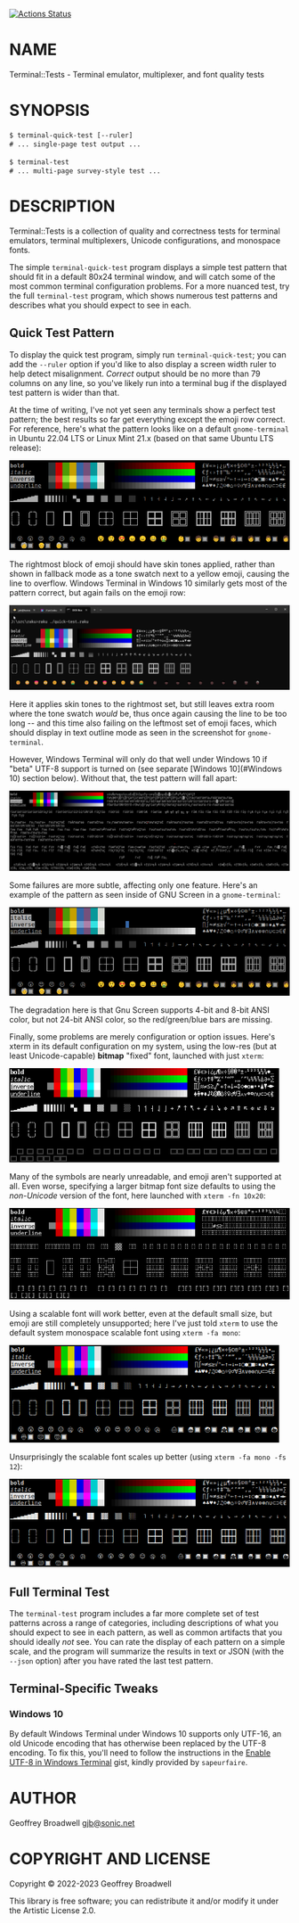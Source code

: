 [![Actions Status](https://github.com/japhb/Terminal-Tests/actions/workflows/test.yml/badge.svg)](https://github.com/japhb/Terminal-Tests/actions)

NAME
====

Terminal::Tests - Terminal emulator, multiplexer, and font quality tests

SYNOPSIS
========

```shell
$ terminal-quick-test [--ruler]
# ... single-page test output ...

$ terminal-test
# ... multi-page survey-style test ...
```

DESCRIPTION
===========

Terminal::Tests is a collection of quality and correctness tests for terminal emulators, terminal multiplexers, Unicode configurations, and monospace fonts.

The simple `terminal-quick-test` program displays a simple test pattern that should fit in a default 80x24 terminal window, and will catch some of the most common terminal configuration problems. For a more nuanced test, try the full `terminal-test` program, which shows numerous test patterns and describes what you should expect to see in each.

Quick Test Pattern
------------------

To display the quick test program, simply run `terminal-quick-test`; you can add the `--ruler` option if you'd like to also display a screen width ruler to help detect misalignment. *Correct* output should be no more than 79 columns on any line, so you've likely run into a terminal bug if the displayed test pattern is wider than that.

At the time of writing, I've not yet seen any terminals show a perfect test pattern; the best results so far get everything except the emoji row correct. For reference, here's what the pattern looks like on a default `gnome-terminal` in Ubuntu 22.04 LTS or Linux Mint 21.x (based on that same Ubuntu LTS release):

![Screenshot of quick test on default gnome-terminal](docs/images/quick-test-gnome-terminal.png)

The rightmost block of emoji should have skin tones applied, rather than shown in fallback mode as a tone swatch next to a yellow emoji, causing the line to overflow. Windows Terminal in Windows 10 similarly gets most of the pattern correct, but again fails on the emoji row:

![Screenshot of quick test on Windows Terminal in UTF-8 mode](docs/images/quick-test-windows-terminal-utf8.png)

Here it applies skin tones to the rightmost set, but still leaves extra room where the tone swatch *would* be, thus once again causing the line to be too long -- and this time also failing on the leftmost set of emoji faces, which should display in text outline mode as seen in the screenshot for `gnome-terminal`.

However, Windows Terminal will only do that well under Windows 10 if "beta" UTF-8 support is turned on (see separate [Windows 10](#Windows 10) section below). Without that, the test pattern will fall apart:

![Screenshot of quick test on Windows Terminal in UTF-16 mode](docs/images/quick-test-windows-terminal-default.png)

Some failures are more subtle, affecting only one feature. Here's an example of the pattern as seen inside of GNU Screen in a `gnome-terminal`:

![Screenshot of quick test running inside GNU Screen on gnome-terminal](docs/images/quick-test-gnome-terminal-gnu-screen.png)

The degradation here is that Gnu Screen supports 4-bit and 8-bit ANSI color, but not 24-bit ANSI color, so the red/green/blue bars are missing.

Finally, some problems are merely configuration or option issues. Here's xterm in its default configuration on my system, using the low-res (but at least Unicode-capable) **bitmap** "fixed" font, launched with just `xterm`:

![Screenshot of quick test running on xterm using the Unicode fixed font](docs/images/quick-test-xterm-fixed-unicode.png)

Many of the symbols are nearly unreadable, and emoji aren't supported at all. Even worse, specifying a larger bitmap font size defaults to using the *non-Unicode* version of the font, here launched with `xterm -fn 10x20`:

![Screenshot of quick test running on xterm using the Latin-1 fixed font](docs/images/quick-test-xterm-fixed-latin1.png)

Using a scalable font will work better, even at the default small size, but emoji are still completely unsupported; here I've just told `xterm` to use the default system monospace scalable font using `xterm -fa mono`:

![Screenshot of quick test running on xterm using the mono scalable font](docs/images/quick-test-xterm-mono.png)

Unsurprisingly the scalable font scales up better (using `xterm -fa mono -fs 12`):

![Screenshot of quick test running on xterm using the mono scalable font at 12-point size](docs/images/quick-test-xterm-mono-12.png)

Full Terminal Test
------------------

The `terminal-test` program includes a far more complete set of test patterns across a range of categories, including descriptions of what you should expect to see in each pattern, as well as common artifacts that you should ideally *not* see. You can rate the display of each pattern on a simple scale, and the program will summarize the results in text or JSON (with the `--json` option) after you have rated the last test pattern.

Terminal-Specific Tweaks
------------------------

### Windows 10

By default Windows Terminal under Windows 10 supports only UTF-16, an old Unicode encoding that has otherwise been replaced by the UTF-8 encoding. To fix this, you'll need to follow the instructions in the [Enable UTF-8 in Windows Terminal](https://gist.github.com/sapeurfaire/91fe247cd9523971b8fab72d50df6c2a) gist, kindly provided by `sapeurfaire`.

AUTHOR
======

Geoffrey Broadwell <gjb@sonic.net>

COPYRIGHT AND LICENSE
=====================

Copyright © 2022-2023 Geoffrey Broadwell

This library is free software; you can redistribute it and/or modify it under the Artistic License 2.0.
